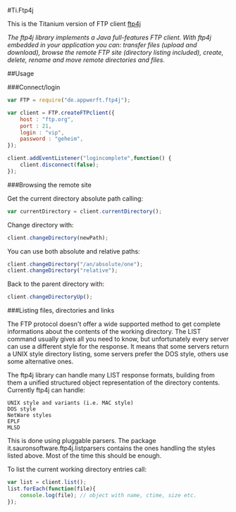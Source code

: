 #Ti.Ftp4j

This is the Titanium version of FTP client [ftp4j](http://www.sauronsoftware.it/projects/ftp4j/index.php)

 _The ftp4j library implements a Java full-features FTP client. With ftp4j embedded in your application you can: transfer files (upload and download), browse the remote FTP site (directory listing included), create, delete, rename and move remote directories and files._


##Usage

###Connect/login
```javascript
var FTP = require("de.appwerft.ftp4j");

var client = FTP.createFTPclient({
	host : "ftp.org",
	port : 21,
	login : "vip",
	password : "geheim",
});

client.addEventListener("logincomplete",function() {
	client.disconnect(false);
});
```
###Browsing the remote site

Get the current directory absolute path calling:
```javascript
var currentDirectory = client.currentDirectory();
```
Change directory with:
```javascript
client.changeDirectory(newPath);
```
You can use both absolute and relative paths:
```javascript
client.changeDirectory("/an/absolute/one");
client.changeDirectory("relative");
```
Back to the parent directory with:
```javascript
client.changeDirectoryUp();
```

###Listing files, directories and links

The FTP protocol doesn't offer a wide supported method to get complete informations about the contents of the working directory. The LIST command usually gives all you need to know, but unfortunately every server can use a different style for the response. It means that some servers return a UNIX style directory listing, some servers prefer the DOS style, others use some alternative ones.

The ftp4j library can handle many LIST response formats, building from them a unified structured object representation of the directory contents. Currently ftp4j can handle:

    UNIX style and variants (i.e. MAC style)
    DOS style
    NetWare styles
    EPLF
    MLSD

This is done using pluggable parsers. The package it.sauronsoftware.ftp4j.listparsers contains the ones handling the styles listed above. Most of the time this should be enough.

To list the current working directory entries call:
```javascript
var list = client.list();
list.forEach(function(file){
	console.log(file); // object with name, ctime, size etc.
});
```